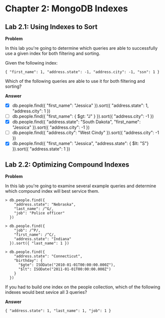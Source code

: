 # Chapter 2: MongoDB Indexes

## Lab 2.1: Using Indexes to Sort

**Problem**

In this lab you're going to determine which queries are able to successfully use a given index for both filtering and sorting.

Given the following index:

```
{ "first_name": 1, "address.state": -1, "address.city": -1, "ssn": 1 }
```

Which of the following queries are able to use it for both filtering and sorting?

**Answer**

- [x] db.people.find({ "first_name": "Jessica" }).sort({ "address.state": 1, "address.city": 1 })
- [ ] db.people.find({ "first_name": { $gt: "J" } }).sort({ "address.city": -1 })
- [x] db.people.find({ "address.state": "South Dakota", "first_name": "Jessica" }).sort({ "address.city": -1 })
- [ ] db.people.find({ "address.city": "West Cindy" }).sort({ "address.city": -1 })
- [x] db.people.find({ "first_name": "Jessica", "address.state": { $lt: "S"} }).sort({ "address.state": 1 })

## Lab 2.2: Optimizing Compound Indexes

**Problem**

In this lab you're going to examine several example queries and determine which compound index will best service them.

```
> db.people.find({
    "address.state": "Nebraska",
    "last_name": /^G/,
    "job": "Police officer"
  })
```

```
> db.people.find({
    "job": /^P/,
    "first_name": /^C/,
    "address.state": "Indiana"
  }).sort({ "last_name": 1 })
```

```
> db.people.find({
    "address.state": "Connecticut",
    "birthday": {
      "$gte": ISODate("2010-01-01T00:00:00.000Z"),
      "$lt": ISODate("2011-01-01T00:00:00.000Z")
    }
  })
```

If you had to build one index on the people collection, which of the following indexes would best sevice all 3 queries?

**Answer**

```
{ "address.state": 1, "last_name": 1, "job": 1 }
```
